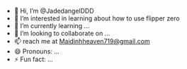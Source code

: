 - 👋 Hi, I’m @JadedangelDDD
- 👀 I’m interested in learning about how to use flipper zero
- 🌱 I’m currently learning ...
- 💞️ I’m looking to collaborate on ...
- 📫 reach me at Maidinhheaven719@gmail.com
- 😄 Pronouns: ...
- ⚡ Fun fact: ...

<!---
JadedangelDDD/JadedangelDDD is a ✨ special ✨ repository because its `README.md` (this file) appears on your GitHub profile.
You can click the Preview link to take a look at your changes.
--->
